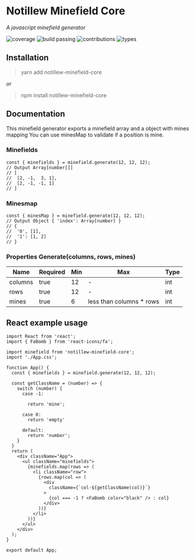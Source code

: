 
# Notillew Minefield Core
*A javascript minefield generator* 

![coverage](https://badgen.net/badge/coverage/100/green) ![build passing](https://badgen.net/badge/build/passing/green) ![contributions](https://badgen.net/badge/contributions/welcome/green) ![types](https://badgen.net/badge/types/included/blue)

## Installation
> yarn add notillew-minefield-core

*or*

> npm install notillew-minefield-core

## Documentation
This minefield generator exports a minefield array and a object with mines mapping
You can use minesMap to validate if a position is mine.


### Minefields

```
const { minefields } = minefield.generate(12, 12, 12);
// Output Array[number[]]
// [
//  [2, -1,  3, 1],
//  [2, -1, -1, 1]
// ]

```

### Minesmap

```
const { minesMap } = minefield.generate(12, 12, 12);
// Output Object { 'index': Array[number] }
// { 
//  '0', [1], 
//  '1': [1, 2]
// }

```


### Properties Generate(columns, rows, mines)

| Name | Required | Min | Max | Type | 
|--|--|--|--|--|
| columns | true  | 12 | - | int |
| rows | true  | 12 | - | int |
| mines | true  | 6 | less than columns * rows | int |


## React example usage 

```
import React from 'react';
import { FaBomb } from 'react-icons/fa';

import minefield from 'notillew-minefield-core';
import './App.css';

function App() {
  const { minefields } = minefield.generate(12, 12, 12);

  const getClassName = (number) => {
    switch (number) {
      case -1:
        
        return 'mine';

      case 0: 
        return 'empty'
    
      default:
        return 'number';
    }
  }
  return (
    <div className="App">
      <ul className="minefields">
        {minefields.map(rows => (
          <li className="row">
            {rows.map(col => (
              <div 
                className={`col-${getClassName(col)}`}
              >
                {col === -1 ? <FaBomb color="black" /> : col}
              </div>
            ))}
          </li>
        ))}
      </ul>
    </div>
  );
}

export default App;
```
